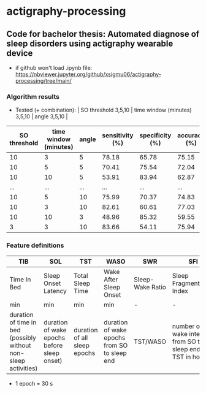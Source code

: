 # actigraphy-processing

## Code for bachelor thesis: Automated diagnose of sleep disorders using actigraphy wearable device

+ if github won't load .ipynb file: https://nbviewer.jupyter.org/github/xsigmu06/actigraphy-processing/tree/main/

### Algorithm results

- Tested (+ combination): | SO threshold 3,5,10 | time window (minutes) 3,5,10 | angle 3,5,10 |

|SO threshold | time window (minutes) | angle | sensitivity (%)| specificity (%)|accuracy (%)|MCC (-)| note |
| --- | --- | --- | --- | --- | --- | --- | ---|
|10 |3  |5 | 78.18| 65.78| 75.15|    0.39| - |
|10 |5  |5 | 70.41	|75.54| 72.04|   0.38| - |
|10 |10 |5 | 53.91|  83.94| 62.87	 |      0.31| - |    
| ... | ... | ... | ... | ... | ... | ... |  ... |
|10 |5 |10 | 75.99 | 70.37 | 74.83 | 0.40 | balanced|
|10 |3 |10 | 82.61 | 60.61 | 77.03 | 0.40 | accuracy|
|10 |10 |3 | 48.96 | 85.32 | 59.55 | 0.28 | specificity|
|3 |3 |10 | 83.66 | 54.11 | 75.94 | 0.36 | sensitivity|


### Feature definitions

|TIB|SOL|TST|WASO|SWR|SFI|SE|
|---|---|---|---|---|---|---|
|Time In Bed|Sleep Onset Latency|Total Sleep Time|Wake After Sleep Onset|Sleep-Wake Ratio|Sleep Fragmentation Index|Sleep Efficiency|
|min|min|min|min|-|-|%|
| duration of time in bed (possibly without non-sleep activities)| duration of wake epochs before sleep onset)| duration of all sleep epochs| duration of wake epochs from SO to sleep end| TST/WASO| number of wake intervals from SO to sleep end / TST in hours | TST/TIB*100|
+ 1 epoch = 30 s
